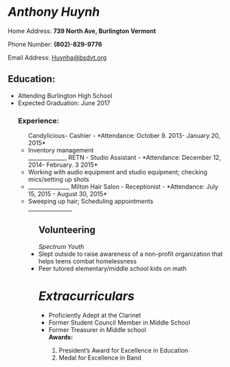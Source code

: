 ###
<h1><i>Anthony Huynh</h1></i>
<p>Home Address: <b>739 North Ave, Burlington Vermont</b></p>
<p>Phone Number: <b>(802)-829-9776</b><p>
<p>Email Address: <a href="mailto:Huynha@bsdvt.org"> Huynha@bsdvt.org </a> </p>
<h2>Education:</h2>
<ul>
<li>Attending Burlington High School</li>
<li>Expected Graduation: June 2017</li>
<h3>Experience:</h3>
<ul>
Candylicious- Cashier - *Attendance: October 9. 2013- January 20, 2015*
<li>Inventory management</li>
______________
RETN - Studio Assistant - *Attendance: December 12, 2014- February. 3 2015*
<li>Working with audio equipment and studio equipment; checking mics/setting up shots<li>
_______________
Milton Hair Salon - Receptionist - *Attendance: July 15, 2015 - August 30, 2015*
<li>Sweeping up hair; Scheduling appointments</li>
________________
<ul>
<b><h2>Volunteering</h3></b>
<i>Spectrum Youth</i>
<li>Slept outside to raise awareness of a non-profit organization that helps teens combat homelessness</li>
<li>Peer tutored elementary/middle school kids on math</li>
<i><h1>Extracurriculars</h1></i>
<ul>
<li>Proficiently Adept at the Clarinet</li>
<li>Former Student Council Member in Middle School</li>
<li>Former Treasurer in Middle school</li>
<b>Awards:</b>
<ol>
<li>President’s Award for Excellence in Education</li>
<li>Medal for Excellence in Band</li>

